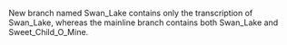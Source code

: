 New branch named Swan_Lake contains only the transcription of Swan_Lake, 
whereas the mainline branch contains both Swan_Lake and Sweet_Child_O_Mine.
